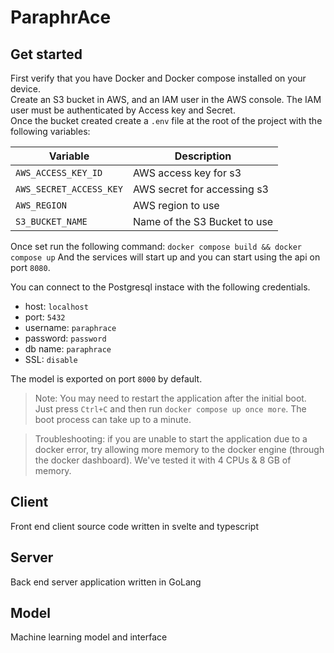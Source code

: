 # ParaphrAce

## Get started
First verify that you have Docker and Docker compose installed on your device.\
Create an S3 bucket in AWS, and an IAM user in the AWS console. The IAM user must be authenticated by Access key and Secret.\
Once the bucket created create a `.env` file at the root of the project with the following variables:

| Variable                | Description                                                  |
|-------------------------|--------------------------------------------------------------|
| `AWS_ACCESS_KEY_ID`     | AWS access key for s3                                        |
| `AWS_SECRET_ACCESS_KEY` | AWS secret for accessing s3                                  |
| `AWS_REGION`            | AWS region to use                                            |
| `S3_BUCKET_NAME`        | Name of the S3 Bucket to use                                 |

Once set run the following command: `docker compose build && docker compose up`
And the services will start up and you can start using the api on port `8080`. 

You can connect to the Postgresql instace with the following credentials.
- host: `localhost`
- port: `5432`
- username: `paraphrace`
- password: `password`
- db name: `paraphrace`
- SSL: `disable`

The model is exported on port `8000` by default.

> Note: You may need to restart the application after the initial boot. Just press `Ctrl+C` and then run `docker compose up once more`. The boot process can take up to a minute.

> Troubleshooting: if you are unable to start the application due to a docker error, try allowing more memory to the docker engine (through the docker dashboard). We've tested it with 4 CPUs & 8 GB of memory.

## Client
Front end client source code written in svelte and typescript

## Server
Back end server application written in GoLang

## Model
Machine learning model and interface

